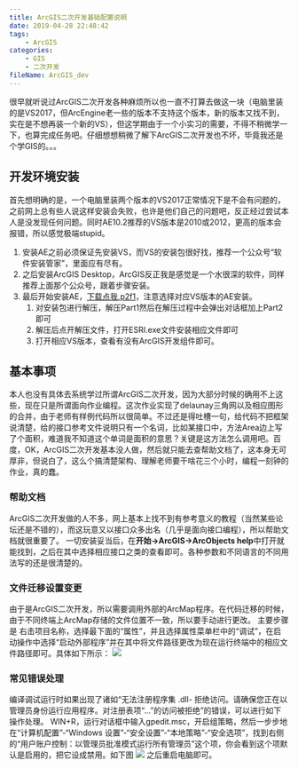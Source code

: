 ```yaml
---
title: ArcGIS二次开发基础配置说明
date: 2019-04-28 22:48:42
tags:
    - ArcGIS
categories:
    - GIS
	- 二次开发
fileName: ArcGIS_dev
---
```

很早就听说过ArcGIS二次开发各种麻烦所以也一直不打算去做这一块（电脑里装的是VS2017，但ArcEngine老一些的版本不支持这个版本，新的版本又找不到，实在是不想再装一个新的VS），但这学期由于一个小实习的需要，不得不稍微学一下，也算完成任务吧。仔细想想稍微了解下ArcGIS二次开发也不坏，毕竟我还是个学GIS的。。。
## 开发环境安装
首先想明确的是，一个电脑里装两个版本的VS2017正常情况下是不会有问题的，之前网上总有些人说这样安装会失败，也许是他们自己的问题吧，反正经过尝试本人是没发现任何问题。同时AE10.2推荐的VS版本是2010或2012，更高的版本会报错，所以感觉极端stupid。
1. 安装AE之前必须保证先安装VS，而VS的安装包很好找，推荐一个公众号“软件安装管家”，里面应有尽有。
2. 之后安装ArcGIS Desktop，ArcGIS反正我是感觉是一个水很深的软件，同样推荐上面那个公众号，跟着步骤安装。
3. 最后开始安装AE，[下载点我,p2f1](https://pan.baidu.com/s/1k5cg94K70yXwLO2ZX0coBg)，注意选择对应VS版本的AE安装。
    1. 对安装包进行解压，解压Part1然后在解压过程中会弹出对话框加上Part2即可
    2. 解压后点开解压文件，打开ESRI.exe文件安装相应文件即可
    3. 打开相应VS版本，查看有没有ArcGIS开发组件即可。

## 基本事项
本人也没有具体去系统学过所谓ArcGIS二次开发，因为大部分时候的确用不上这些，现在只是所谓面向作业编程。这次作业实现了delaunay三角网以及相应图形的合并，由于老师有样例代码所以很简单。不过还是得吐槽一句，给代码不把框架说清楚，给的接口参考文件说明只有一个名词，比如某接口中，方法Area边上写了个面积，难道我不知道这个单词是面积的意思？关键是这方法怎么调用吧。百度，OK，ArcGIS二次开发基本没人做，然后就只能去查帮助文档了，这本身无可厚非，但说白了，这么个搞清楚架构、理解老师要干啥花三个小时，编程一刻钟的作业，真的蠢。

### 帮助文档
ArcGIS二次开发做的人不多，网上基本上找不到有参考意义的教程（当然某些论坛还是不错的），而这玩意又以接口众多出名（几乎是面向接口编程），所以帮助文档就很重要了。
一切安装妥当后，在**开始->ArcGIS->ArcObjects help**中打开就能找到，之后在其中选择相应接口之类的查看即可。各种参数和不同语言的不同用法写的还是很清楚的。

### 文件迁移设置变更
由于是ArcGIS二次开发，所以需要调用外部的ArcMap程序。在代码迁移的时候，由于不同终端上ArcMap存储的文件位置不一致，所以要手动进行更改。
主要步骤是
右击项目名称，选择最下面的“属性”，并且选择属性菜单栏中的“调试”，在启动操作中选择“启动外部程序”并在其中将文件路径更改为现在运行终端中的相应文件路径即可。具体如下所示：
![](img/BlogImg/arcgis1/1.jpg)

### 常见错误处理
编译调试运行时如果出现了诸如“无法注册程序集 .dll- 拒绝访问。请确保您正在以管理员身份运行应用程序。对注册表项“...”的访问被拒绝”的错误，可以进行如下操作处理。
WIN+R，运行对话框中输入gpedit.msc，开启组策略，然后一步步地在“计算机配置”-“Windows 设置”-“安全设置”-“本地策略”-“安全选项”，找到右侧的“用户账户控制：以管理员批准模式运行所有管理员”这个项，你会看到这个项默认是启用的，把它设成禁用。如下图
![](img/BlogImg/arcgis1/2.png)
之后重启电脑即可。